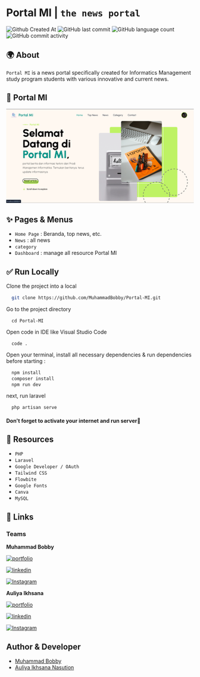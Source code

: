 # Portal MI | `the news portal`

![Github Created At](https://img.shields.io/github/created-at/MuhammadBobby/Portal-MI) ![GitHub last commit](https://img.shields.io/github/last-commit/MuhammadBobby/Portal-MI) ![GitHub language count](https://img.shields.io/github/languages/count/MuhammadBobby/Portal-MI) ![GitHub commit activity](https://img.shields.io/github/commit-activity/t/MuhammadBobby/Portal-MI)

## 🌍 About

`Portal MI` is a news portal specifically created for Informatics Management study program students with various innovative and current news.

## 📸 Portal MI

![Image Portal MI](public/assets/home.png)

## ✨ Pages & Menus

-   `Home Page` : Beranda, top news, etc.
-   `News` : all news
-   `category`
-   `Dashboard` : manage all resource Portal MI

## ✅ Run Locally

Clone the project into a local

```bash
  git clone https://github.com/MuhammadBobby/Portal-MI.git
```

Go to the project directory

```code
  cd Portal-MI
```

Open code in IDE like Visual Studio Code

```code
  code .
```

Open your terminal, install all necessary dependencies & run dependencies before starting :

```code
  npm install
  composer install
  npm run dev
```

next, run laravel

```code
  php artisan serve
```

#### Don't forget to activate your internet and run server🚀

## 💪 Resources

-   `PHP`
-   `Laravel`
-   `Google Developer / OAuth`
-   `Tailwind CSS`
-   `Flowbite`
-   `Google Fonts`
-   `Canva`
-   `MySQL`

## 🔗 Links

### Teams

**Muhammad Bobby**

[![portfolio](https://img.shields.io/badge/Muhammad_Bobby-portfolio-000?style=for-the-badge&logo=ko-fi&logoColor=white)](https://muhammadbobby.github.io/portfolio-muhammad-bobby/)

[![linkedin](https://img.shields.io/badge/linkedin-0A66C2?style=for-the-badge&logo=linkedin&logoColor=white)](https://www.linkedin.com/in/muhammad-bobby-oktaviano-1190482ba/)

[![Instagram](https://img.shields.io/badge/instagram-1DA1F2?style=for-the-badge&logo=instagram&logoColor=white)](https://www.instagram.com/code.lab_indonesia?igsh=cGs2aGxpYm9sZGw0)

**Auliya Ikhsana**

[![portfolio](https://img.shields.io/badge/Auliya_Ikhsana-portfolio-000?style=for-the-badge&logo=ko-fi&logoColor=white)](https://bit.ly/auliya_portofolio)

[![linkedin](https://img.shields.io/badge/linkedin-0A66C2?style=for-the-badge&logo=linkedin&logoColor=white)](http://www.linkedin.com/in/auliyanasution)

[![Instagram](https://img.shields.io/badge/instagram-1DA1F2?style=for-the-badge&logo=instagram&logoColor=white)](https://www.instagram.com/aykhsn_?igsh=MW1na2lscGl5cDRoYw==)

## Author & Developer

-   [Muhammad Bobby](https://www.github.com/MuhammadBobby)
-   [Auliya Ikhsana Nasution](https://www.github.com/AuliyaIkhsanaNasution)

